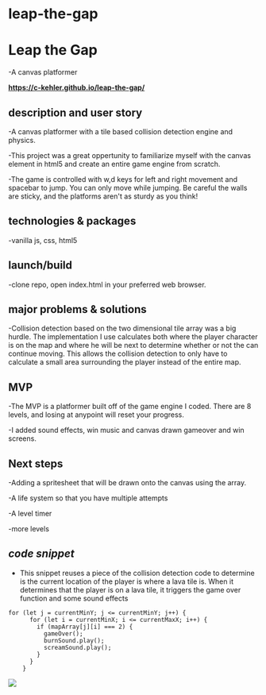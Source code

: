 # leap-the-gap

# Leap the Gap
-A canvas platformer

**https://c-kehler.github.io/leap-the-gap/**

## description and user story
-A canvas platformer with a tile based collision detection engine and physics. 

-This project was a great oppertunity to familiarize myself with the canvas element in html5 and create an entire game engine from scratch.

-The game is controlled with w,d keys for left and right movement and spacebar to jump. You can only move while jumping. Be careful the walls are sticky, and the platforms aren't as sturdy as you think!

## technologies & packages
-vanilla js, css, html5

## launch/build
-clone repo, open index.html in your preferred web browser. 

## major problems & solutions
-Collision detection based on the two dimensional tile array was a big hurdle. The implementation I use calculates both where the player character is on the map and where he will be next to determine whether or not the can continue moving. This allows the collision detection to only have to calculate a small area surrounding the player instead of the entire map. 

## MVP
-The MVP is a platformer built off of the game engine I coded. There are 8 levels, and losing at anypoint will reset your progress. 

-I added sound effects, win music and canvas drawn gameover and win screens.

## Next steps
-Adding a spritesheet that will be drawn onto the canvas using the array. 

-A life system so that you have multiple attempts

-A level timer

-more levels

## _code snippet_
- This snippet reuses a piece of the collision detection code to determine is the current location of the player is where a lava tile is. When it determines that the player is on a lava tile, it triggers the game over function and some sound effects

```    
for (let j = currentMinY; j <= currentMinY; j++) {
      for (let i = currentMinX; i <= currentMaxX; i++) {
        if (mapArray[j][i] === 2) {
          gameOver();
          burnSound.play();
          screamSound.play();
        }
      }
    } 
  ```
  
  
 ![](gameplay.gif)
